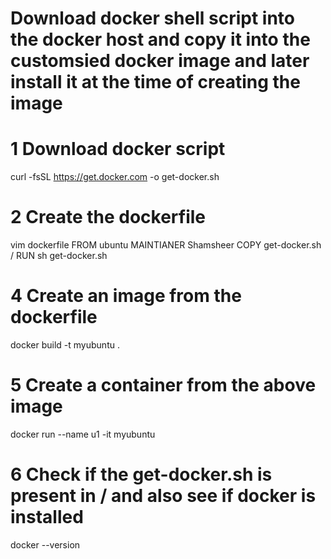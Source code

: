 # Download docker shell script into the docker host and copy it into the customsied docker image and later install it at the time of creating the image
# 1 Download docker script
  curl -fsSL https://get.docker.com -o get-docker.sh

# 2 Create the dockerfile
  vim dockerfile
  FROM ubuntu
  MAINTIANER Shamsheer
  COPY get-docker.sh /
  RUN sh get-docker.sh

# 4 Create an image from the dockerfile
  docker build -t myubuntu .

# 5 Create a container from the above image
  docker run --name u1 -it myubuntu

# 6 Check if the get-docker.sh is present in / and also see if docker is installed
  docker --version
